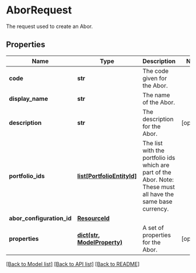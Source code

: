 # AborRequest

The request used to create an Abor.

## Properties
Name | Type | Description | Notes
------------ | ------------- | ------------- | -------------
**code** | **str** | The code given for the Abor. | 
**display_name** | **str** | The name of the Abor. | 
**description** | **str** | The description for the Abor. | [optional] 
**portfolio_ids** | [**list[PortfolioEntityId]**](PortfolioEntityId.md) | The list with the portfolio ids which are part of the Abor. Note: These must all have the same base currency. | 
**abor_configuration_id** | [**ResourceId**](ResourceId.md) |  | 
**properties** | [**dict(str, ModelProperty)**](ModelProperty.md) | A set of properties for the Abor. | [optional] 

[[Back to Model list]](../README.md#documentation-for-models) [[Back to API list]](../README.md#documentation-for-api-endpoints) [[Back to README]](../README.md)



